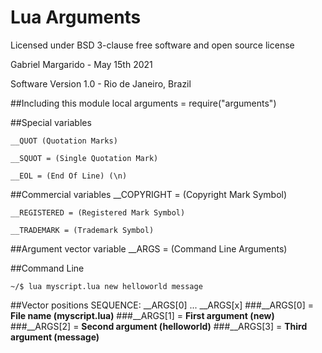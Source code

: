 # Lua Arguments
Licensed under BSD 3-clause free software and open source license


Gabriel Margarido - May 15th 2021

Software Version 1.0 - Rio de Janeiro, Brazil


##Including this module
	local arguments = require("arguments")

##Special variables

	__QUOT (Quotation Marks)

	__SQUOT = (Single Quotation Mark)

	__EOL = (End Of Line) (\n)

##Commercial variables
	__COPYRIGHT = (Copyright Mark Symbol)
	
	__REGISTERED = (Registered Mark Symbol)
	
	__TRADEMARK = (Trademark Symbol)

##Argument vector variable
	__ARGS = (Command Line Arguments)

##Command Line

	~/$ lua myscript.lua new helloworld message

##Vector positions
	SEQUENCE: __ARGS[0] ... __ARGS[x]
###__ARGS[0] = **File name (myscript.lua)**
###__ARGS[1] = **First argument (new)**
###__ARGS[2] = **Second argument (helloworld)**
###__ARGS[3] = **Third argument (message)**
